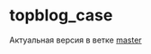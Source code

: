 # topblog_case

Актуальная версия в ветке [master](https://github.com/Sapf3ar/topblog_case/tree/master)
